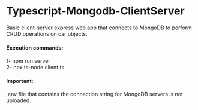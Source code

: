 # Typescript-Mongodb-ClientServer
Basic client-server express web app that connects to MongoDB to perform CRUD operations on car objects. <br />
#### Execution commands:<br />
1- npm run server<br />
2- npx ts-node client.ts<br />
#### Important: 
.env file that contains the connection string for MongoDB servers is not uploaded.
